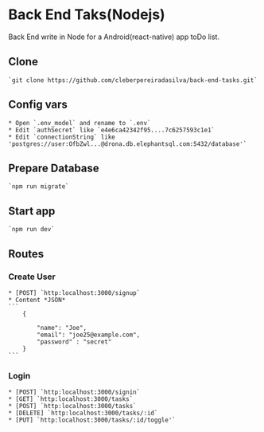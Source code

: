 # Back End Taks(Nodejs)
Back End write in Node for a Android(react-native) app toDo list.

## Clone
	`git clone https://github.com/cleberpereiradasilva/back-end-tasks.git`

## Config vars
	* Open `.env_model` and rename to `.env`
	* Edit `authSecret` like `e4e6ca42342f95....7c6257593c1e1`
	* Edit `connectionString` like 'postgres://user:OfbZwl...@drona.db.elephantsql.com:5432/database'`

## Prepare Database
	`npm run migrate`

## Start app
	`npm run dev`

## Routes

### Create User
	* [POST] `http:localhost:3000/signup`
	* Content *JSON*
	```
		{
			
			"name": "Joe",			
			"email": "joe25@example.com",
			"password" : "secret"
		}
	```
### Login
	* [POST] `http:localhost:3000/signin`
	* [GET] `http:localhost:3000/tasks`
	* [POST] `http:localhost:3000/tasks`
	* [DELETE] `http:localhost:3000/tasks/:id`
	* [PUT] `http:localhost:3000/tasks/:id/toggle'`
		


